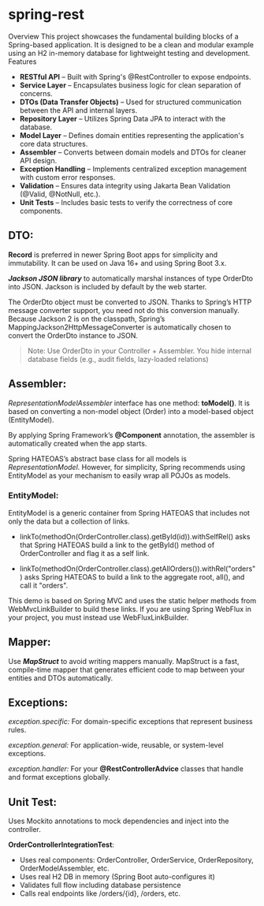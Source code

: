 # spring-rest

Overview
This project showcases the fundamental building blocks of a Spring-based application. It is designed to be a clean and modular example using an H2 in-memory database for lightweight testing and development.
Features

- **RESTful API** – Built with Spring's @RestController to expose endpoints.
- **Service Layer** – Encapsulates business logic for clean separation of concerns.
- **DTOs (Data Transfer Objects)** – Used for structured communication between the API and internal layers.
- **Repository Layer** – Utilizes Spring Data JPA to interact with the database.
- **Model Layer** – Defines domain entities representing the application's core data structures.
- **Assembler** – Converts between domain models and DTOs for cleaner API design.
- **Exception Handling** – Implements centralized exception management with custom error responses.
- **Validation** – Ensures data integrity using Jakarta Bean Validation (@Valid, @NotNull, etc.).
- **Unit Tests** – Includes basic tests to verify the correctness of core components.


## DTO:
**Record** is preferred in newer Spring Boot apps for simplicity and immutability. It can be used on Java 16+ and using Spring Boot 3.x.

***Jackson JSON library*** to automatically marshal instances of type OrderDto into JSON. Jackson is included by default by the web starter. 

The OrderDto object must be converted to JSON. Thanks to Spring’s HTTP message converter support, you need not do this conversion manually. Because Jackson 2 is on the classpath, Spring’s MappingJackson2HttpMessageConverter is automatically chosen to convert the OrderDto instance to JSON.

>Note: Use OrderDto in your Controller + Assembler.
You hide internal database fields (e.g., audit fields, lazy-loaded relations)

## Assembler:
*RepresentationModelAssembler* interface has one method: **toModel()**.
 It is based on converting a non-model object (Order) into a model-based object (EntityModel<OrderDto>).

 By applying Spring Framework’s **@Component** annotation, the assembler is automatically created when the app starts.
 
 Spring HATEOAS’s abstract base class for all models is *RepresentationModel*.
 However, for simplicity, Spring recommends using EntityModel<T> as your mechanism to easily wrap all POJOs as models.
 
 ### EntityModel<T>:
 EntityModel<T> is a generic container from Spring HATEOAS that includes not only the data but a collection of links.

 - linkTo(methodOn(OrderController.class).getById(id)).withSelfRel() asks that Spring HATEOAS build a link to the getById() method of OrderController and flag it as a self link.

 - linkTo(methodOn(OrderController.class).getAllOrders()).withRel("orders") asks Spring HATEOAS to build a link to the aggregate root, all(), and call it "orders".

 This demo is based on Spring MVC and uses the static helper methods from WebMvcLinkBuilder to build these links.
 If you are using Spring WebFlux in your project, you must instead use WebFluxLinkBuilder.

## Mapper:
Use ***MapStruct*** to avoid writing mappers manually.
MapStruct is a fast, compile-time mapper that generates efficient code to map between your entities and DTOs automatically.

## Exceptions:
*exception.specific:* For domain-specific exceptions that represent business rules.

*exception.general:* For application-wide, reusable, or system-level exceptions.

*exception.handler:* For your **@RestControllerAdvice** classes that handle and format exceptions globally.

## Unit Test:
Uses Mockito annotations to mock dependencies and inject into the controller.

**OrderControllerIntegrationTest**: 
- Uses real components: OrderController, OrderService, OrderRepository, OrderModelAssembler, etc.
- Uses real H2 DB in memory (Spring Boot auto-configures it)
- Validates full flow including database persistence
- Calls real endpoints like /orders/{id}, /orders, etc.

